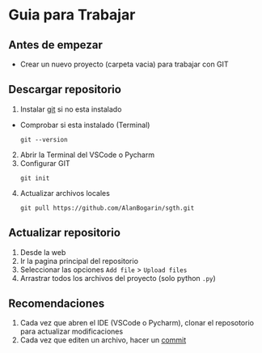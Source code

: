 # Guia para Trabajar

## Antes de empezar
- Crear un nuevo proyecto (carpeta vacia) para trabajar con GIT

## Descargar repositorio
1. Instalar [git](https://git-scm.com/downloads) si no esta instalado
  - Comprobar si esta instalado (Terminal)
    ```
    git --version
    ```
2. Abrir la Terminal del VSCode o Pycharm
3. Configurar GIT
    ```
    git init
    ```
4. Actualizar archivos locales
    ```
    git pull https://github.com/AlanBogarin/sgth.git
    ```

## Actualizar repositorio
1. Desde la web
  1. Ir la pagina principal del repositorio
  2. Seleccionar las opciones `Add file` > `Upload files`
  3. Arrastrar todos los archivos del proyecto (solo python `.py`)

## Recomendaciones
1. Cada vez que abren el IDE (VSCode o Pycharm), clonar el reposotorio para actualizar modificaciones
2. Cada vez que editen un archivo, hacer un [commit](#actualizar-archivos-locales)
